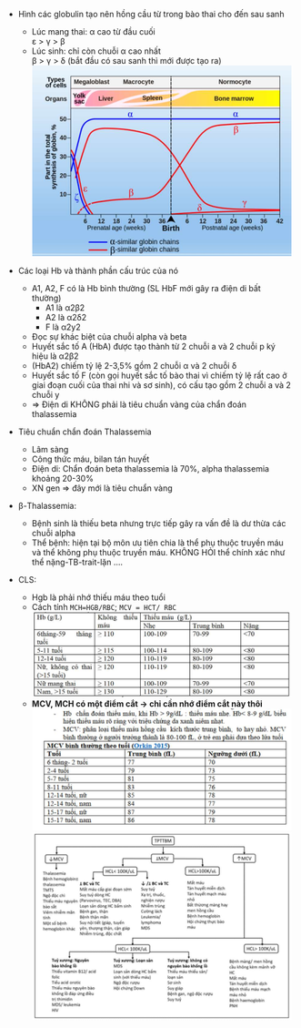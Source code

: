 - Hình các globulin tạo nên hồng cầu từ trong bào thai cho đến sau sanh  
	- Lúc mang thai: α cao từ đầu cuối  
	  ε > γ > β  
	- Lúc sinh: chỉ còn chuỗi α cao nhất  
	  β > γ > δ (bắt đầu có sau sanh thì mới được tạo ra)  
![VẤN ĐỀ THIẾU MÁU-1687346823350.jpeg](../../../../../200%20Files/image/image/V%E1%BA%A4N%20%C4%90%E1%BB%80%20THI%E1%BA%BEU%20M%C3%81U-1687346823350.jpeg)  
  
- Các loại Hb và thành phần cấu trúc của nó  
	- A1, A2, F có là Hb bình thường (SL HbF mới gây ra điện di bất thường)  
		- A1 là α2β2  
		- A2 là α2δ2  
		- F là α2y2  
	- Đọc sự khác biệt của chuỗi alpha và beta  
	- Huyết sắc tố A (HbA) được tạo thành từ 2 chuỗi a và 2 chuỗi p ký hiệu là α2β2  
	- (HbA2) chiếm tỷ lệ 2-3,5% gồm 2 chuỗi α và 2 chuỗi δ  
	- Huyết sắc tố F (còn gọi huyết sắc tố bào thai vì chiếm tỷ lệ rất cao ở giai đoạn cuối của thai nhi và sơ sinh), có cấu tạo gồm 2 chuỗi a và 2 chuỗi y  
	- => Điện di KHÔNG phải là tiêu chuẩn vàng của chẩn đoán thalassemia  
- Tiêu chuẩn chẩn đoán Thalassemia  
	- Lâm sàng  
	- Công thức máu, bilan tán huyết  
	- Điện di: Chẩn đoán beta thalassemia là 70%, alpha thalassemia khoảng 20-30%  
	- XN gen => đây mới là tiêu chuẩn vàng  
- β-Thalassemia:  
	- Bệnh sinh là thiếu beta nhưng trực tiếp gây ra vấn đề là dư thừa các chuỗi alpha  
	- Thể bệnh: hiện tại bộ môn ưu tiên chia là thể phụ thuộc truyền máu và thể không phụ thuộc truyền máu. KHÔNG HỎI thể chính xác như thể nặng-TB-trait-lặn ….  
- CLS:  
	- Hgb là phải nhớ thiếu máu theo tuổi  
	- Cách tính `MCH=HGB/RBC`; `MCV = HCT/ RBC`  
![VẤN ĐỀ THIẾU MÁU-1687346917720.jpeg](../../../../../200%20Files/image/image/V%E1%BA%A4N%20%C4%90%E1%BB%80%20THI%E1%BA%BEU%20M%C3%81U-1687346917720.jpeg)  
	- **MCV, MCH có một điểm cắt -> chỉ cần nhớ điểm cắt này thôi**  
![VẤN ĐỀ THIẾU MÁU-1687346946073.jpeg](../../../../../200%20Files/image/image/V%E1%BA%A4N%20%C4%90%E1%BB%80%20THI%E1%BA%BEU%20M%C3%81U-1687346946073.jpeg)  
![VẤN ĐỀ THIẾU MÁU-1687346951496.jpeg](../../../../../200%20Files/image/image/V%E1%BA%A4N%20%C4%90%E1%BB%80%20THI%E1%BA%BEU%20M%C3%81U-1687346951496.jpeg)